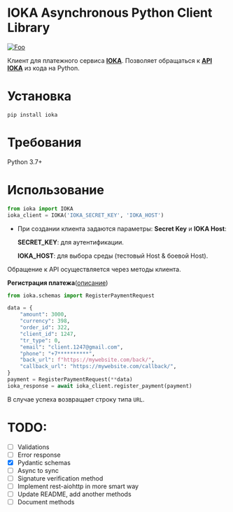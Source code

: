 IOKA Asynchronous Python Client Library
======================================
[![Foo](https://img.shields.io/pypi/v/ioka?label=ioka)](https://pypi.org/project/ioka/)

Клиент для платежного сервиса [**IOKA**](https://ioka.kz). Позволяет обращаться к [**API IOKA**](https://ioka.kz/documentation) из кода на Python.

Установка
=========
```shell script
pip install ioka
```

Требования
==========

Python 3.7+

Использование
=============

```python
from ioka import IOKA
ioka_client = IOKA('IOKA_SECRET_KEY', 'IOKA_HOST')
```
* При создании клиента задаются параметры: **Secret Key** и **IOKA Host**:

    **SECRET_KEY**: для аутентификации.
    
    **IOKA_HOST**: для выбора среды (тестовый Host & боевой Host).

Обращение к API осуществляется через методы клиента.

**Регистрация платежа**([описание](https://ioka.kz/documentation/payment-register))
```python
from ioka.schemas import RegisterPaymentRequest

data = {
    "amount": 3000,
    "currency": 398,
    "order_id": 322,
    "client_id": 1247,
    "tr_type": 0,
    "email": "client.1247@gmail.com",
    "phone": "+7**********",
    "back_url": f"https://mywebsite.com/back/",
    "callback_url": "https://mywebsite.com/callback/",
}
payment = RegisterPaymentRequest(**data)
ioka_response = await ioka_client.register_payment(payment)
```
В случае успеха возвращает строку типа ``URL``.

TODO:
=============
- [ ] Validations
- [ ] Error response
- [x] Pydantic schemas
- [ ] Async to sync
- [ ] Signature verification method
- [ ] Implement rest-aiohttp in more smart way
- [ ] Update README, add another methods
- [ ] Document methods